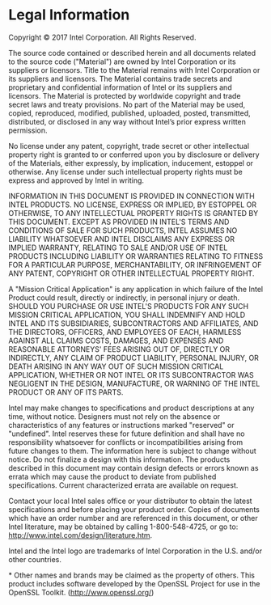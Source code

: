 <a id="15.0"></a>
# Legal Information

Copyright © 2017 Intel Corporation. All Rights Reserved.

The source code contained or described herein and all documents related to the source code ("Material") are owned by Intel Corporation or its suppliers or licensors. Title to the Material remains with Intel Corporation or its suppliers and licensors. The Material contains trade secrets and proprietary and confidential information of Intel or its suppliers and licensors. The Material is protected by worldwide copyright and trade secret laws and treaty provisions. No part of the Material may be used, copied, reproduced, modified, published, uploaded, posted, transmitted, distributed, or disclosed in any way without Intel’s prior express written permission.

No license under any patent, copyright, trade secret or other intellectual property right is granted to or conferred upon you by disclosure or delivery of the Materials, either expressly, by implication, inducement, estoppel or otherwise. Any license under such intellectual property rights must be express and approved by Intel in writing.

INFORMATION IN THIS DOCUMENT IS PROVIDED IN CONNECTION WITH INTEL PRODUCTS. NO LICENSE, EXPRESS OR IMPLIED, BY ESTOPPEL OR OTHERWISE, TO ANY INTELLECTUAL PROPERTY RIGHTS IS GRANTED BY THIS DOCUMENT. EXCEPT AS PROVIDED IN INTEL'S TERMS AND CONDITIONS OF SALE FOR SUCH PRODUCTS, INTEL ASSUMES NO LIABILITY WHATSOEVER AND INTEL DISCLAIMS ANY EXPRESS OR IMPLIED WARRANTY, RELATING TO SALE AND/OR USE OF INTEL PRODUCTS INCLUDING LIABILITY OR WARRANTIES RELATING TO FITNESS FOR A PARTICULAR PURPOSE, MERCHANTABILITY, OR INFRINGEMENT OF ANY PATENT, COPYRIGHT OR OTHER INTELLECTUAL PROPERTY RIGHT.

A "Mission Critical Application" is any application in which failure of the Intel Product could result, directly or indirectly, in personal injury or death. SHOULD YOU PURCHASE OR USE INTEL'S PRODUCTS FOR ANY SUCH MISSION CRITICAL APPLICATION, YOU SHALL INDEMNIFY AND HOLD INTEL AND ITS SUBSIDIARIES, SUBCONTRACTORS AND AFFILIATES, AND THE DIRECTORS, OFFICERS, AND EMPLOYEES OF EACH, HARMLESS AGAINST ALL CLAIMS COSTS, DAMAGES, AND EXPENSES AND REASONABLE ATTORNEYS' FEES ARISING OUT OF, DIRECTLY OR INDIRECTLY, ANY CLAIM OF PRODUCT LIABILITY, PERSONAL INJURY, OR DEATH ARISING IN ANY WAY OUT OF SUCH MISSION CRITICAL APPLICATION, WHETHER OR NOT INTEL OR ITS SUBCONTRACTOR WAS NEGLIGENT IN THE DESIGN, MANUFACTURE, OR WARNING OF THE INTEL PRODUCT OR ANY OF ITS PARTS.

Intel may make changes to specifications and product descriptions at any time, without notice. Designers must not rely on the absence or characteristics of any features or instructions marked "reserved" or "undefined". Intel reserves these for future definition and shall have no responsibility whatsoever for conflicts or incompatibilities arising from future changes to them. The information here is subject to change without notice. Do not finalize a design with this information.
The products described in this document may contain design defects or errors known as errata which may cause the product to deviate from published specifications. Current characterized errata are available on request.

Contact your local Intel sales office or your distributor to obtain the latest specifications and before placing your product order.
Copies of documents which have an order number and are referenced in this document, or other Intel literature, may be obtained by calling 1-800-548-4725, or go to: http://www.intel.com/design/literature.htm.

Intel and the Intel logo are trademarks of Intel Corporation in the U.S. and/or other countries. 

\* Other names and brands may be claimed as the property of others.
This product includes software developed by the OpenSSL Project for use in the OpenSSL Toolkit. (http://www.openssl.org/)